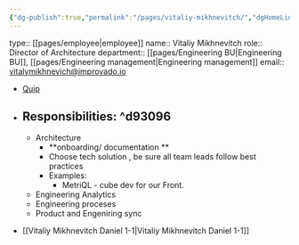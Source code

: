 ```yaml
---
{"dg-publish":true,"permalink":"/pages/vitaliy-mikhnevitch/","dgHomeLink":true,"dgPassFrontmatter":false}
---
```


type:: [[pages/employee|employee]]
name:: Vitaliy Mikhnevitch
role:: Director of Architecture 
department::   [[pages/Engineering BU|Engineering BU]], [[pages/Engineering management|Engineering management]] 
email:: vitalymikhnevich@improvado.io

- [Quip](https://improvado.quip.com/dDwyAaAC1lq5)
- ## Responsibilities: ^d93096
	- Architecture
		- **onboarding/ documentation **
		- Choose tech solution , be sure all team leads follow best practices
		- Examples:
			- MetriQL - cube dev for our Front.
	- Engineering Analytics
	- Engineering proceses
	- Product and Engeniring  sync 


- [[Vitaliy Mikhnevitch Daniel 1-1|Vitaliy Mikhnevitch Daniel 1-1]]